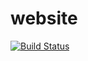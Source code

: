 # website
[![Build Status](https://travis-ci.org/rainvg/website.svg?branch=master)](https://travis-ci.org/rainvg/website)
